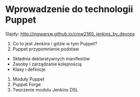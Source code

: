 # Wprowadzenie do technologii Puppet

Slajdy: http://ingwarsw.github.io/cmw2160_jenkins_by_devops

1. Co to jest Jenkins i gdzie w tym Puppet?
1. Puppet przypomnienie podstaw
  - Składnia deklaratywnych manifestów
  - Zasoby i zarządzanie kolejnością
  - Klasy i definicje
1. Moduły Puppet
1. Puppet Forge
1. Tworzenie modulu Jenkins DSL
